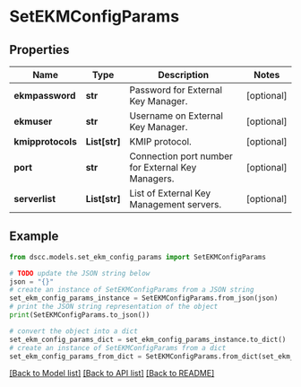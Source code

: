 # SetEKMConfigParams


## Properties

Name | Type | Description | Notes
------------ | ------------- | ------------- | -------------
**ekmpassword** | **str** | Password for External Key Manager. | [optional] 
**ekmuser** | **str** | Username on External Key Manager. | [optional] 
**kmipprotocols** | **List[str]** | KMIP protocol. | [optional] 
**port** | **str** | Connection port number for External Key Managers. | [optional] 
**serverlist** | **List[str]** | List of External Key Management servers. | [optional] 

## Example

```python
from dscc.models.set_ekm_config_params import SetEKMConfigParams

# TODO update the JSON string below
json = "{}"
# create an instance of SetEKMConfigParams from a JSON string
set_ekm_config_params_instance = SetEKMConfigParams.from_json(json)
# print the JSON string representation of the object
print(SetEKMConfigParams.to_json())

# convert the object into a dict
set_ekm_config_params_dict = set_ekm_config_params_instance.to_dict()
# create an instance of SetEKMConfigParams from a dict
set_ekm_config_params_from_dict = SetEKMConfigParams.from_dict(set_ekm_config_params_dict)
```
[[Back to Model list]](../README.md#documentation-for-models) [[Back to API list]](../README.md#documentation-for-api-endpoints) [[Back to README]](../README.md)


